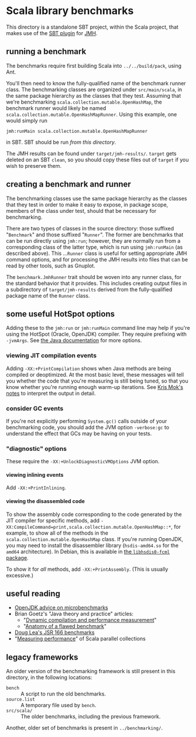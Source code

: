 # Scala library benchmarks

This directory is a standalone SBT project, within the Scala project,
that makes use of the [SBT plugin](https://github.com/ktoso/sbt-jmh) for [JMH](http://openjdk.java.net/projects/code-tools/jmh/).

## running a benchmark

The benchmarks require first building Scala into `../../build/pack`, using Ant.

You'll then need to know the fully-qualified name of the benchmark runner class.
The benchmarking classes are organized under `src/main/scala`,
in the same package hierarchy as the classes that they test.
Assuming that we're benchmarking `scala.collection.mutable.OpenHashMap`,
the benchmark runner would likely be named `scala.collection.mutable.OpenHashMapRunner`.
Using this example, one would simply run

    jmh:runMain scala.collection.mutable.OpenHashMapRunner

in SBT.
SBT should be run _from this directory_.

The JMH results can be found under `target/jmh-results/`.
`target` gets deleted on an SBT `clean`,
so you should copy these files out of `target` if you wish to preserve them.

## creating a benchmark and runner

The benchmarking classes use the same package hierarchy as the classes that they test
in order to make it easy to expose, in package scope, members of the class under test,
should that be necessary for benchmarking.

There are two types of classes in the source directory:
those suffixed "`Benchmark`" and those suffixed "`Runner`".
The former are benchmarks that can be run directly using `jmh:run`;
however, they are normally run from a corresponding class of the latter type,
which is run using `jmh:runMain` (as described above).
This …`Runner` class is useful for setting appropriate JMH command options,
and for processing the JMH results into files that can be read by other tools, such as Gnuplot.

The `benchmark.JmhRunner` trait should be woven into any runner class, for the standard behavior that it provides.
This includes creating output files in a subdirectory of `target/jmh-results`
derived from the fully-qualified package name of the `Runner` class.

## some useful HotSpot options
Adding these to the `jmh:run` or `jmh:runMain` command line may help if you're using the HotSpot (Oracle, OpenJDK) compiler.
They require prefixing with `-jvmArgs`.
See [the Java documentation](http://docs.oracle.com/javase/8/docs/technotes/tools/unix/java.html) for more options. 

### viewing JIT compilation events
Adding `-XX:+PrintCompilation` shows when Java methods are being compiled or deoptimized.
At the most basic level,
these messages will tell you whether the code that you're measuring is still being tuned,
so that you know whether you're running enough warm-up iterations.
See [Kris Mok's notes](https://gist.github.com/rednaxelafx/1165804#file-notes-md) to interpret the output in detail.

### consider GC events
If you're not explicitly performing `System.gc()` calls outside of your benchmarking code,
you should add the JVM option `-verbose:gc` to understand the effect that GCs may be having on your tests.

### "diagnostic" options
These require the `-XX:+UnlockDiagnosticVMOptions` JVM option.

#### viewing inlining events
Add `-XX:+PrintInlining`.

#### viewing the disassembled code
To show the assembly code corresponding to the code generated by the JIT compiler for specific methods,
add `-XX:CompileCommand=print,scala.collection.mutable.OpenHashMap::*`,
for example, to show all of the methods in the `scala.collection.mutable.OpenHashMap` class.
If you're running OpenJDK, you may need to install the disassembler library (`hsdis-amd64.so` for the `amd64` architecture).
In Debian, this is available in <a href="https://packages.debian.org/search?keywords=libhsdis0-fcml">the `libhsdis0-fcml` package</a>.

To show it for _all_ methods, add `-XX:+PrintAssembly`.
(This is usually excessive.)

## useful reading
* [OpenJDK advice on microbenchmarks](https://wiki.openjdk.java.net/display/HotSpot/MicroBenchmarks)
* Brian Goetz's "Java theory and practice" articles:
  * "[Dynamic compilation and performance measurement](http://www.ibm.com/developerworks/java/library/j-jtp12214/)"
  * "[Anatomy of a flawed benchmark](http://www.ibm.com/developerworks/java/library/j-jtp02225/)"
* [Doug Lea's JSR 166 benchmarks](http://gee.cs.oswego.edu/cgi-bin/viewcvs.cgi/jsr166/src/test/loops/)
* "[Measuring performance](http://docs.scala-lang.org/overviews/parallel-collections/performance.html)" of Scala parallel collections

## legacy frameworks

An older version of the benchmarking framework is still present in this directory, in the following locations:

<dl>
<dt><code>bench</code></dt>
<dd>A script to run the old benchmarks.</dd>
<dt><code>source.list</code></dt>
<dd>A temporary file used by <code>bench</code>.</dd>
<dt><code>src/scala/</code></dt>
<dd>The older benchmarks, including the previous framework.</dd>
</dl>

Another, older set of benchmarks is present in `../benchmarking/`.
